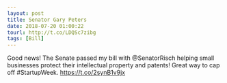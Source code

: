```yaml
---
layout: post
title: Senator Gary Peters
date: 2018-07-20 01:00:22
tourl: http://t.co/LDQSc7zibg
tags: [Bill]
---
```

Good news! The Senate passed my bill with @SenatorRisch helping small businesses protect their intellectual property and patents! Great way to cap off #StartupWeek. https://t.co/2synB1v9jx